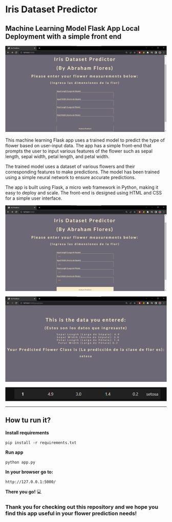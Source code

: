 # Iris Dataset Predictor

## Machine Learning Model Flask App Local Deployment with a simple front end

![](/imgs/Clipboard_2023-03-14-06-09-03.png)

This machine learning Flask app uses a trained model to predict the type of flower based on user-input data. The app has a simple front-end that prompts the user to input various features of the flower such as sepal length, sepal width, petal length, and petal width.

The trained model uses a dataset of various flowers and their corresponding features to make predictions. The model has been trained using a simple neural network to ensure accurate predictions.

The app is built using Flask, a micro web framework in Python, making it easy to deploy and scale. The front-end is designed using HTML and CSS for a simple user interface.

![](/imgs/Clipboard_2023-03-14-06-11-27.png)

![](/imgs/Clipboard_2023-03-14-06-12-08.png)

![](/imgs/Clipboard_2023-03-14-06-12-46.png)



___

## How tu run it?

**Install requirements**

```
pip install -r requirements.txt
```

**Run app**

```
python app.py
```

**In your browser go to:**

```
http://127.0.0.1:5000/
```

**There you go!** :computer:

### Thank you for checking out this repository and we hope you find this app useful in your flower prediction needs!
